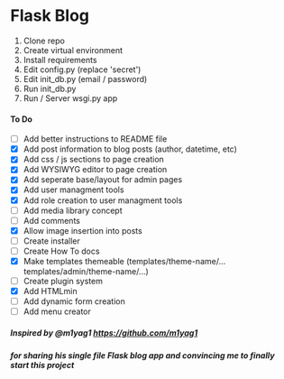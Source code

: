 # Flask Blog

1. Clone repo
2. Create virtual environment
3. Install requirements
4. Edit config.py (replace 'secret')
5. Edit init_db.py (email / password)
6. Run init_db.py
7. Run / Server wsgi.py app

#### To Do

- [ ] Add better instructions to README file
- [x] Add post information to blog posts (author, datetime, etc)
- [x] Add css / js sections to page creation
- [x] Add WYSIWYG editor to page creation
- [x] Add seperate base/layout for admin pages
- [x] Add user managment tools
- [x] Add role creation to user managment tools
- [ ] Add media library concept
- [ ] Add comments
- [x] Allow image insertion into posts
- [ ] Create installer
- [ ] Create How To docs
- [x] Make templates themeable (templates/theme-name/... templates/admin/theme-name/...)
- [ ] Create plugin system
- [x] Add HTMLmin
- [ ] Add dynamic form creation
- [ ] Add menu creator

##### Inspired by @m1yag1 https://github.com/m1yag1
##### for sharing his single file Flask blog app and convincing me to finally start this project
